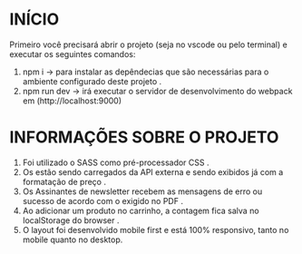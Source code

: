 # INÍCIO

Primeiro você precisará abrir o projeto (seja no vscode ou pelo terminal) e executar os seguintes comandos:

1) npm i -> para instalar as depêndecias que são necessárias para o ambiente configurado deste projeto .
2) npm run dev -> irá executar o servidor de desenvolvimento do webpack em (http://localhost:9000) 

# INFORMAÇÕES SOBRE O PROJETO

1) Foi utilizado o SASS como pré-processador CSS .
2) Os estão sendo carregados da API externa e sendo exibidos já com a formatação de preço .
3) Os Assinantes de newsletter recebem as mensagens de erro ou sucesso de acordo com o exigido no PDF .
4) Ao adicionar um produto no carrinho, a contagem fica salva no localStorage do browser .
5) O layout foi desenvolvido mobile first e está 100% responsivo, tanto no mobile quanto no desktop.
